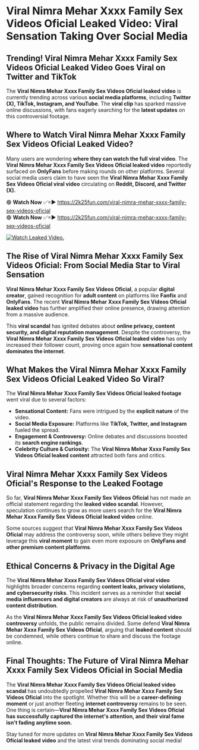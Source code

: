 # ️Viral Nimra Mehar Xxxx Family Sex Videos Oficial Leaked Video: Viral Sensation Taking Over Social Media

## **Trending! ️Viral Nimra Mehar Xxxx Family Sex Videos Oficial Leaked Video Goes Viral on Twitter and TikTok**
The **️Viral Nimra Mehar Xxxx Family Sex Videos Oficial leaked video** is currently trending across various **social media platforms**, including **Twitter (X), TikTok, Instagram, and YouTube**. The **viral clip** has sparked massive online discussions, with fans eagerly searching for the **latest updates** on this controversial footage.

## **Where to Watch ️Viral Nimra Mehar Xxxx Family Sex Videos Oficial Leaked Video?**
Many users are wondering **where they can watch the full viral video**. The **️Viral Nimra Mehar Xxxx Family Sex Videos Oficial leaked video** reportedly surfaced on **OnlyFans** before making rounds on other platforms. Several social media users claim to have seen the **️Viral Nimra Mehar Xxxx Family Sex Videos Oficial viral video** circulating on **Reddit, Discord, and Twitter (X).**

🟢 **Watch Now** ✅=► https://2k25fun.com/️viral-nimra-mehar-xxxx-family-sex-videos-oficial  
🟢 **Watch Now** ✅=► https://2k25fun.com/️viral-nimra-mehar-xxxx-family-sex-videos-oficial  

[![Watch Leaked Video.](https://miro.medium.com/v2/resize:fit:828/format:webp/1*cilzJN44JGOrTw9NJCrNHA.gif "Watch Leaked Video")](https://2k25fun.com/️viral-nimra-mehar-xxxx-family-sex-videos-oficial)

## **The Rise of ️Viral Nimra Mehar Xxxx Family Sex Videos Oficial: From Social Media Star to Viral Sensation**
**️Viral Nimra Mehar Xxxx Family Sex Videos Oficial**, a popular **digital creator**, gained recognition for **adult content** on platforms like **Fanfix** and **OnlyFans**. The recent **️Viral Nimra Mehar Xxxx Family Sex Videos Oficial leaked video** has further amplified their online presence, drawing attention from a massive audience.

This **viral scandal** has ignited debates about **online privacy, content security, and digital reputation management**. Despite the controversy, the **️Viral Nimra Mehar Xxxx Family Sex Videos Oficial leaked video** has only increased their follower count, proving once again how **sensational content dominates the internet**.

## **What Makes the ️Viral Nimra Mehar Xxxx Family Sex Videos Oficial Leaked Video So Viral?**
The **️Viral Nimra Mehar Xxxx Family Sex Videos Oficial leaked footage** went viral due to several factors:
- **Sensational Content:** Fans were intrigued by the **explicit nature** of the video.
- **Social Media Exposure:** Platforms like **TikTok, Twitter, and Instagram** fueled the spread.
- **Engagement & Controversy:** Online debates and discussions boosted its **search engine rankings**.
- **Celebrity Culture & Curiosity:** The **️Viral Nimra Mehar Xxxx Family Sex Videos Oficial leaked content** attracted both fans and critics.

## **️Viral Nimra Mehar Xxxx Family Sex Videos Oficial's Response to the Leaked Footage**
So far, **️Viral Nimra Mehar Xxxx Family Sex Videos Oficial** has not made an official statement regarding the **leaked video scandal**. However, speculation continues to grow as more users search for the **️Viral Nimra Mehar Xxxx Family Sex Videos Oficial leaked video** online.

Some sources suggest that **️Viral Nimra Mehar Xxxx Family Sex Videos Oficial** may address the controversy soon, while others believe they might leverage this **viral moment** to gain even more exposure on **OnlyFans and other premium content platforms**.

## **Ethical Concerns & Privacy in the Digital Age**
The **️Viral Nimra Mehar Xxxx Family Sex Videos Oficial viral video** highlights broader concerns regarding **content leaks, privacy violations, and cybersecurity risks**. This incident serves as a reminder that **social media influencers and digital creators** are always at risk of **unauthorized content distribution**.

As the **️Viral Nimra Mehar Xxxx Family Sex Videos Oficial leaked video controversy** unfolds, the public remains divided. Some defend **️Viral Nimra Mehar Xxxx Family Sex Videos Oficial**, arguing that **leaked content** should be condemned, while others continue to share and discuss the footage online.

## **Final Thoughts: The Future of ️Viral Nimra Mehar Xxxx Family Sex Videos Oficial in Social Media**
The **️Viral Nimra Mehar Xxxx Family Sex Videos Oficial leaked video scandal** has undoubtedly propelled **️Viral Nimra Mehar Xxxx Family Sex Videos Oficial** into the spotlight. Whether this will be a **career-defining moment** or just another fleeting **internet controversy** remains to be seen. One thing is certain—**️Viral Nimra Mehar Xxxx Family Sex Videos Oficial has successfully captured the internet's attention, and their viral fame isn't fading anytime soon.**

Stay tuned for more updates on **️Viral Nimra Mehar Xxxx Family Sex Videos Oficial leaked video** and the latest viral trends dominating social media!